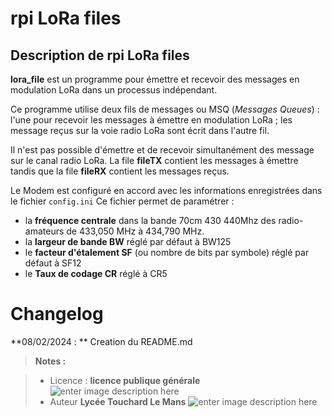 ﻿#  rpi LoRa files

## Description de rpi LoRa files

**lora_file** est un programme pour émettre et recevoir des messages en modulation LoRa dans un processus indépendant.  

Ce programme utilise deux fils de messages ou MSQ (_Messages Queues_) : 
l'une pour recevoir les messages à émettre en modulation LoRa ;
les message reçus sur la voie radio LoRa  sont écrit dans l'autre fil.

Il n'est pas possible d'émettre et de recevoir simultanément des message sur le canal radio LoRa.
La file **fileTX** contient les messages à émettre tandis que la file **fileRX**  contient les messages reçus. 

Le Modem est configuré en accord avec les informations enregistrées dans le fichier `config.ini`
Ce fichier permet de paramétrer :

 - la **fréquence centrale**  dans la bande 70cm 430 440Mhz des
   radio-amateurs de 433,050 MHz à 434,790 MHz. 
 - la **largeur de bande BW**   réglé par défaut à BW125
 - le **facteur d'étalement SF** (ou nombre de bits par symbole) réglé par défaut à SF12
 - le **Taux de codage CR** réglé à CR5
 
 

# Changelog

**08/02/2024 : ** Creation du README.md 

> **Notes :**


> - Licence : **licence publique générale** ![enter image description here](https://img.shields.io/badge/licence-GPL-green.svg)
> - Auteur  **Lycée Touchard Le Mans**
>  ![enter image description here](https://img.shields.io/badge/built-passing-green.svg)
<!-- TOOLBOX 

Génération des badges : https://shields.io/
Génération de ce fichier : https://stackedit.io/editor#


